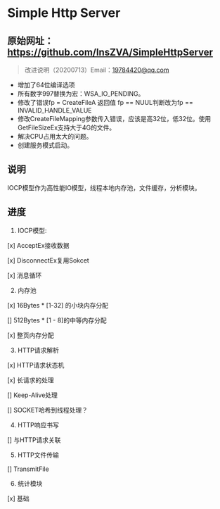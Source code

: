 # Simple Http Server

## 原始网址：https://github.com/InsZVA/SimpleHttpServer
> 改进说明（20200713）Email：19784420@qq.com
* 增加了64位编译选项
* 所有数字997替换为宏：WSA_IO_PENDING。
* 修改了错误fp = CreateFileA 返回值 fp == NUUL判断改为fp == INVALID_HANDLE_VALUE
* 修改CreateFileMapping参数传入错误，应该是高32位，低32位。使用GetFileSizeEx支持大于4G的文件。
* 解决CPU占用太大的问题。
* 创建服务模式启动。

## 说明

IOCP模型作为高性能IO模型，线程本地内存池，文件缓存，分析模块。

## 进度

1. IOCP模型:

[x] AcceptEx接收数据

[x] DisconnectEx复用Sokcet

[x] 消息循环 

2. 内存池

[x] 16Bytes * [1-32] 的小块内存分配

[] 512Bytes * [1 - 8]的中等内存分配

[x] 整页内存分配

3. HTTP请求解析

[x] HTTP请求状态机

[x] 长请求的处理

[] Keep-Alive处理

[] SOCKET哈希到线程处理？

4. HTTP响应书写

[] 与HTTP请求关联

5. HTTP文件传输

[] TransmitFile

6. 统计模块

[x] 基础